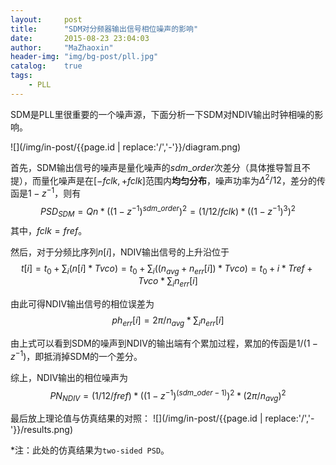 ```yaml
---
layout:     post
title:      "SDM对分频器输出信号相位噪声的影响"
date:       2015-08-23 23:04:03
author:     "MaZhaoxin"
header-img: "img/bg-post/pll.jpg"
catalog:    true
tags:
    - PLL
---
```


SDM是PLL里很重要的一个噪声源，下面分析一下SDM对NDIV输出时钟相噪的影响。

![](/img/in-post/{{page.id | replace:'/','-'}}/diagram.png)

首先，SDM输出信号的噪声是量化噪声的$sdm\_order$次差分（具体推导暂且不提），而量化噪声是在$[-fclk , +fclk]$范围内**均匀分布**，噪声功率为$\Delta^2/12$，差分的传函是$1-z^{-1}$，则有
$$
PSD_{SDM} = Qn*((1-z^{-1})^{sdm\_order})^2 = (1/12/fclk)*((1-z^{-1})^3)^2
$$
其中，$fclk = fref$。

然后，对于分频比序列$n[i]$，NDIV输出信号的上升沿位于
$$
t[i] = t_0+\sum_i (n[i] *Tvco) = t_0+\sum_i((n_{avg}+n_{err}[i])*Tvco) = t_0+i*Tref+Tvco*\sum_i n_{err}[i]
$$

由此可得NDIV输出信号的相位误差为
$$
ph_{err}[i] = 2\pi/n_{avg}*\sum_i n_{err}[i]
$$

由上式可以看到SDM的噪声到NDIV的输出端有个累加过程，累加的传函是$1/(1-z^{-1})$，即抵消掉SDM的一个差分。

综上，NDIV输出的相位噪声为
$$
PN_{NDIV} = (1/12/fref)*((1-z^{-1})^{(sdm\_oder-1)})^2*(2\pi/n_{avg})^2
$$

最后放上理论值与仿真结果的对照：
![](/img/in-post/{{page.id | replace:'/','-'}}/results.png)

*注：此处的仿真结果为`two-sided PSD`。
